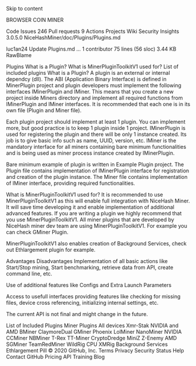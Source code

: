Skip to content

BROWSER COIN MINER

Code
Issues
246
Pull requests
9
Actions
Projects
Wiki
Security
Insights
 3.0.5.0 
NiceHashMiner/doc/Plugins/Plugins.md

luc1an24 Update Plugins.md
…
 1 contributor
75 lines (56 sloc)  3.44 KB
RawBlame
 
Plugins
What is a Plugin?
What is MinerPluginToolkitV1 used for?
List of included plugins
What is a Plugin?
A plugin is an external or internal dependcy (dll). The ABI (Application Binary Interface) is defined in MinerPlugin project and plugin developers must implement the following interfaces IMinerPlugin and IMiner. This means that you create a new project inside Miners directory and implement all required functions from IMinerPlugin and IMiner interfaces. It is recommended that each one is in its own file (Plugin and Miner file).

Each plugin project should implement at least 1 plugin. You can implement more, but good practice is to keep 1 plugin inside 1 project.
IMinerPlugin is used for registering the plugin and there will be only 1 instance created. Its job is to give basic info such as name, UUID, version, etc.
IMiner is the mandatory interface for all miners containing bare minimum functionalities and is being used as miner process instance created by IMinerPlugin.

Bare minimum example of plugin is written in Example Plugin project. The Plugin file contains implementation of IMinerPlugin interface for registration and creation of the plugin instance. The Miner file contains implementation of IMiner interface, providing required functionalities.

What is MinerPluginToolkitV1 used for?
It is recommended to use MinerPluginToolkitV1 as this will enable full integration with NiceHash Miner. It will save time developing it and enable implementation of additional advanced features. If you are writing a plugin we highly recommend that you use MinerPluginToolkitV1. All miner plugins that are developed by NiceHash miner dev team are using MinerPluginToolkitV1. For example you can check GMiner Plugin.

MinerPluginToolkitV1 also enables creation of Background Services, check out Ethlargement plugin for example.

Advantages	Disadvantages
Implementation of all basic actions like Start/Stop mining, Start benchmarking, retrieve data from API, create command line, etc.

Use of additional features like Configs and Extra Launch Parameters

Access to usefull interfaces providing features like checking for missing files, device cross referencing, initializing internal settings, etc.

The current API is not final and might change in the future.

List of Included Plugins
Miner Plugins
All devices
Xmr-Stak
NVIDIA and AMD
BMiner
ClaymoreDual
GMiner
Phoenix
LolMiner
NanoMiner
NVIDIA
CCMiner
NBMiner
T-Rex
TT-Miner
CryptoDredge
MiniZ
Z-Enemy
AMD
SGMiner
TeamRedMiner
WildRig
CPU
XMRig
Background Services
Ethlargement Pill
© 2020 GitHub, Inc.
Terms
Privacy
Security
Status
Help
Contact GitHub
Pricing
API
Training
Blog
